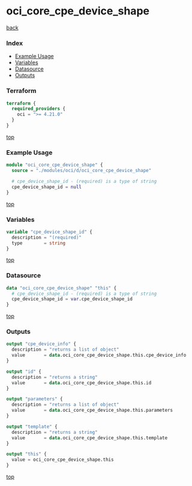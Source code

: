# oci_core_cpe_device_shape

[back](../oci.md)

### Index

- [Example Usage](#example-usage)
- [Variables](#variables)
- [Datasource](#datasource)
- [Outputs](#outputs)

### Terraform

```terraform
terraform {
  required_providers {
    oci = ">= 4.21.0"
  }
}
```

[top](#index)

### Example Usage

```terraform
module "oci_core_cpe_device_shape" {
  source = "./modules/oci/d/oci_core_cpe_device_shape"

  # cpe_device_shape_id - (required) is a type of string
  cpe_device_shape_id = null
}
```

[top](#index)

### Variables

```terraform
variable "cpe_device_shape_id" {
  description = "(required)"
  type        = string
}
```

[top](#index)

### Datasource

```terraform
data "oci_core_cpe_device_shape" "this" {
  # cpe_device_shape_id - (required) is a type of string
  cpe_device_shape_id = var.cpe_device_shape_id
}
```

[top](#index)

### Outputs

```terraform
output "cpe_device_info" {
  description = "returns a list of object"
  value       = data.oci_core_cpe_device_shape.this.cpe_device_info
}

output "id" {
  description = "returns a string"
  value       = data.oci_core_cpe_device_shape.this.id
}

output "parameters" {
  description = "returns a list of object"
  value       = data.oci_core_cpe_device_shape.this.parameters
}

output "template" {
  description = "returns a string"
  value       = data.oci_core_cpe_device_shape.this.template
}

output "this" {
  value = oci_core_cpe_device_shape.this
}
```

[top](#index)